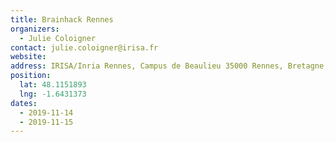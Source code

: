 ```yaml
---
title: Brainhack Rennes
organizers:
  - Julie Coloigner
contact: julie.coloigner@irisa.fr
website:
address: IRISA/Inria Rennes, Campus de Beaulieu 35000 Rennes, Bretagne, France
position:
  lat: 48.1151893
  lng: -1.6431373
dates:
  - 2019-11-14
  - 2019-11-15
---
```


